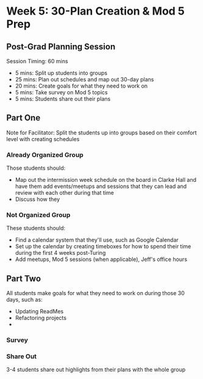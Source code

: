 # Week 5: 30-Plan Creation & Mod 5 Prep
## Post-Grad Planning Session

Session Timing: 60 mins
* 5 mins: Split up students into groups
* 25 mins: Plan out schedules and map out 30-day plans
* 20 mins: Create goals for what they need to work on 
* 5 mins: Take survey on Mod 5 topics
* 5 mins: Students share out their plans

## Part One
Note for Facilitator: Split the students up into groups based on their comfort level with creating schedules
### Already Organized Group
Those students should:
* Map out the intermission week schedule on the board in Clarke Hall and have them add events/meetups and sessions that they can lead and review with each other during that time
* Discuss how they 

### Not Organized Group
These students should:
* Find a calendar system that they'll use, such as Google Calendar
* Set up the calendar by creating timeboxes for how to spend their time during the first 4 weeks post-Turing
* Add meetups, Mod 5 sessions (when applicable), Jeff's office hours

## Part Two
All students make goals for what they need to work on during those 30 days, such as:
* Updating ReadMes
* Refactoring projects
* 

### Survey


### Share Out
3-4 students share out highlights from their plans with the whole group
